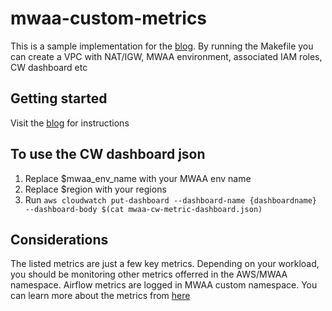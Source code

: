 # mwaa-custom-metrics

This is a sample implementation for the [blog](). By running the Makefile you can create a VPC with NAT/IGW, MWAA environment, associated IAM roles, CW dashboard etc

## Getting started

Visit the [blog]() for instructions

## To use the CW dashboard json
1. Replace $mwaa_env_name with your MWAA env name
2. Replace $region with your regions
3. Run ```aws cloudwatch put-dashboard --dashboard-name {dashboardname} --dashboard-body $(cat mwaa-cw-metric-dashboard.json)```

## Considerations
The listed metrics are just a few key metrics. Depending on your workload, you should be monitoring other metrics offerred in the AWS/MWAA namespace.
Airflow metrics are logged in MWAA custom namespace. You can learn more about the metrics from [here](https://docs.aws.amazon.com/mwaa/latest/userguide/access-metrics-cw-202.html)

